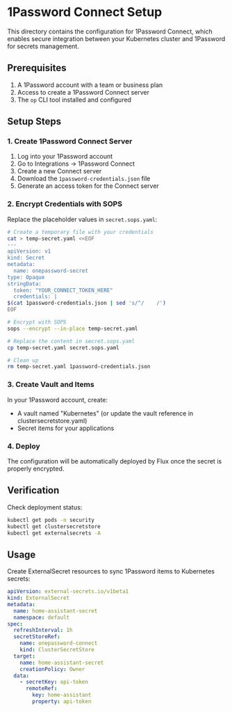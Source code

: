 # 1Password Connect Setup

This directory contains the configuration for 1Password Connect, which enables secure integration between your Kubernetes cluster and 1Password for secrets management.

## Prerequisites

1. A 1Password account with a team or business plan
2. Access to create a 1Password Connect server
3. The `op` CLI tool installed and configured

## Setup Steps

### 1. Create 1Password Connect Server

1. Log into your 1Password account
2. Go to Integrations → 1Password Connect
3. Create a new Connect server
4. Download the `1password-credentials.json` file
5. Generate an access token for the Connect server

### 2. Encrypt Credentials with SOPS

Replace the placeholder values in `secret.sops.yaml`:

```bash
# Create a temporary file with your credentials
cat > temp-secret.yaml <<EOF
---
apiVersion: v1
kind: Secret
metadata:
  name: onepassword-secret
type: Opaque
stringData:
  token: "YOUR_CONNECT_TOKEN_HERE"
  credentials: |
$(cat 1password-credentials.json | sed 's/^/    /')
EOF

# Encrypt with SOPS
sops --encrypt --in-place temp-secret.yaml

# Replace the content in secret.sops.yaml
cp temp-secret.yaml secret.sops.yaml

# Clean up
rm temp-secret.yaml 1password-credentials.json
```

### 3. Create Vault and Items

In your 1Password account, create:
- A vault named "Kubernetes" (or update the vault reference in clustersecretstore.yaml)
- Secret items for your applications

### 4. Deploy

The configuration will be automatically deployed by Flux once the secret is properly encrypted.

## Verification

Check deployment status:

```bash
kubectl get pods -n security
kubectl get clustersecretstore
kubectl get externalsecrets -A
```

## Usage

Create ExternalSecret resources to sync 1Password items to Kubernetes secrets:

```yaml
apiVersion: external-secrets.io/v1beta1
kind: ExternalSecret
metadata:
  name: home-assistant-secret
  namespace: default
spec:
  refreshInterval: 1h
  secretStoreRef:
    name: onepassword-connect
    kind: ClusterSecretStore
  target:
    name: home-assistant-secret
    creationPolicy: Owner
  data:
    - secretKey: api-token
      remoteRef:
        key: home-assistant
        property: api-token
```